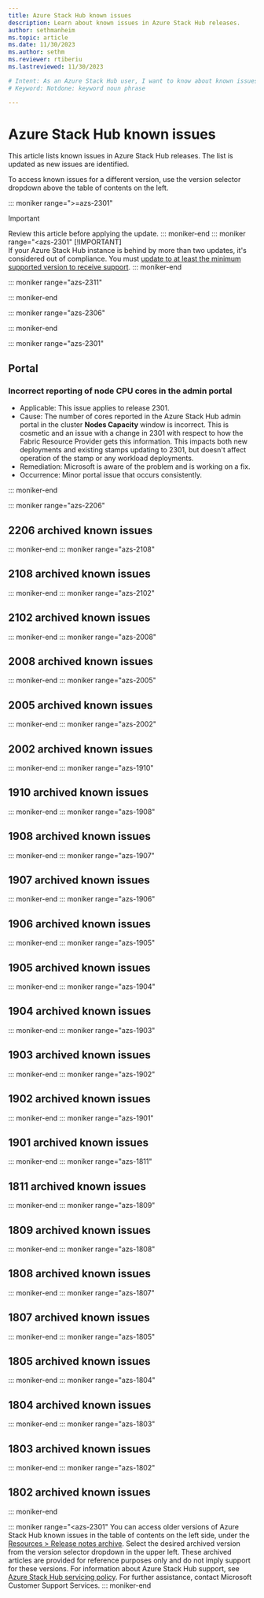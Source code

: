 ```yaml
---
title: Azure Stack Hub known issues 
description: Learn about known issues in Azure Stack Hub releases.
author: sethmanheim
ms.topic: article
ms.date: 11/30/2023
ms.author: sethm
ms.reviewer: rtiberiu
ms.lastreviewed: 11/30/2023

# Intent: As an Azure Stack Hub user, I want to know about known issues in the latest release so that I can plan my update and be aware of any issues.
# Keyword: Notdone: keyword noun phrase

---
```



# Azure Stack Hub known issues

This article lists known issues in Azure Stack Hub releases. The list is updated as new issues are identified.

To access known issues for a different version, use the version selector dropdown above the table of contents on the left.

::: moniker range=">=azs-2301"
> [!IMPORTANT]  
> Review this article before applying the update.
::: moniker-end
::: moniker range="<azs-2301"
> [!IMPORTANT]  
> If your Azure Stack Hub instance is behind by more than two updates, it's considered out of compliance. You must [update to at least the minimum supported version to receive support](azure-stack-servicing-policy.md#keep-your-system-under-support). 
::: moniker-end

<!---------------------------------------------------------->
<!------------------- SUPPORTED VERSIONS ------------------->
<!---------------------------------------------------------->

::: moniker range="azs-2311"
<!-- ## Update -->

<!-- ## Networking -->

<!-- ## Compute -->

<!-- ## Alerts -->

<!-- ## Portal -->

<!-- ## Datacenter integration -->

<!-- ## Storage -->

<!-- ## SQL and MySQL-->

<!-- ## App Service -->

<!-- ## Usage -->

<!-- ### Identity -->

<!-- ### Marketplace -->

<!-- ## Event Hubs -->

::: moniker-end

::: moniker range="azs-2306"
<!-- ## Update -->

<!-- ## Networking -->

<!-- ## Compute -->

<!-- ## Alerts -->

<!-- ## Portal -->

<!-- ## Datacenter integration -->

<!-- ## Storage -->

<!-- ## SQL and MySQL-->

<!-- ## App Service -->

<!-- ## Usage -->

<!-- ### Identity -->

<!-- ### Marketplace -->

<!-- ## Event Hubs -->

::: moniker-end

::: moniker range="azs-2301"
<!-- ## Update -->

<!-- ## Networking -->

<!-- ## Compute -->

<!-- ## Alerts -->

## Portal

### Incorrect reporting of node CPU cores in the admin portal

- Applicable: This issue applies to release 2301.
- Cause: The number of cores reported in the Azure Stack Hub admin portal in the cluster **Nodes Capacity** window is incorrect. This is cosmetic and an issue with a change in 2301 with respect to how the Fabric Resource Provider gets this information. This impacts both new deployments and existing stamps updating to 2301, but doesn't affect operation of the stamp or any workload deployments.
- Remediation: Microsoft is aware of the problem and is working on a fix.
- Occurrence: Minor portal issue that occurs consistently.

<!-- ## Datacenter integration -->

<!-- ## Storage -->

<!-- ## SQL and MySQL-->

<!-- ## App Service -->

<!-- ## Usage -->

<!-- ### Identity -->

<!-- ### Marketplace -->

<!-- ## Event Hubs -->

::: moniker-end

<!------------------------------------------------------------>
<!------------------- UNSUPPORTED VERSIONS ------------------->
<!------------------------------------------------------------>
::: moniker range="azs-2206"
## 2206 archived known issues
::: moniker-end
::: moniker range="azs-2108"
## 2108 archived known issues
::: moniker-end
::: moniker range="azs-2102"
## 2102 archived known issues
::: moniker-end
::: moniker range="azs-2008"
## 2008 archived known issues
::: moniker-end
::: moniker range="azs-2005"
## 2005 archived known issues
::: moniker-end
::: moniker range="azs-2002"
## 2002 archived known issues
::: moniker-end
::: moniker range="azs-1910"
## 1910 archived known issues
::: moniker-end
::: moniker range="azs-1908"
## 1908 archived known issues
::: moniker-end
::: moniker range="azs-1907"
## 1907 archived known issues
::: moniker-end
::: moniker range="azs-1906"
## 1906 archived known issues
::: moniker-end
::: moniker range="azs-1905"
## 1905 archived known issues
::: moniker-end
::: moniker range="azs-1904"
## 1904 archived known issues
::: moniker-end
::: moniker range="azs-1903"
## 1903 archived known issues
::: moniker-end
::: moniker range="azs-1902"
## 1902 archived known issues
::: moniker-end
::: moniker range="azs-1901"
## 1901 archived known issues
::: moniker-end
::: moniker range="azs-1811"
## 1811 archived known issues
::: moniker-end
::: moniker range="azs-1809"
## 1809 archived known issues
::: moniker-end
::: moniker range="azs-1808"
## 1808 archived known issues
::: moniker-end
::: moniker range="azs-1807"
## 1807 archived known issues
::: moniker-end
::: moniker range="azs-1805"
## 1805 archived known issues
::: moniker-end
::: moniker range="azs-1804"
## 1804 archived known issues
::: moniker-end
::: moniker range="azs-1803"
## 1803 archived known issues
::: moniker-end
::: moniker range="azs-1802"
## 1802 archived known issues
::: moniker-end

::: moniker range="<azs-2301"
You can access older versions of Azure Stack Hub known issues in the table of contents on the left side, under the [Resources > Release notes archive](./relnotearchive/known-issues.md). Select the desired archived version from the version selector dropdown in the upper left. These archived articles are provided for reference purposes only and do not imply support for these versions. For information about Azure Stack Hub support, see [Azure Stack Hub servicing policy](azure-stack-servicing-policy.md). For further assistance, contact Microsoft Customer Support Services.
::: moniker-end
